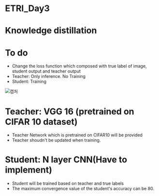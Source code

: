 # ETRI_Day3
# Knowledge distillation
# To do 
  - Change the loss function which composed with true label of image, student output and teacher output 
  - Teacher: Only inference. No Training
  - Student: Training 
  
  ![캡처](https://user-images.githubusercontent.com/55013577/89905415-1e641e80-dc25-11ea-863c-16248ecb3281.PNG)
  
# Teacher: VGG 16 (pretrained on CIFAR 10 dataset) 
  - Teacher Network which is pretrained on CIFAR10 will be provided 
  - Teacher shoudn't be updated when training. 

# Student: N layer CNN(Have to implement)
  - Student will be trained based on teacher and true labels 
  - The maximum convergence value of the student's accuracy can be 80.
